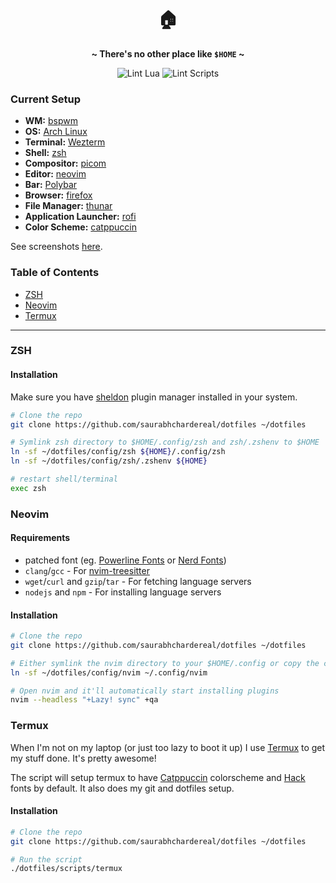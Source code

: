 <h1 align="center">🏠</h1>
<p align='center'><b>~ There's no other place like <code>$HOME</code> ~</b></p>

<div align="center">
    <img alt="Lint Lua" src="https://img.shields.io/github/actions/workflow/status/saurabhchardereal/dotfiles/.github/workflows/lint_lua.yml">
    <img alt="Lint Scripts" src="https://img.shields.io/github/actions/workflow/status/saurabhchardereal/dotfiles/.github/workflows/lint_shell.yml">
</div>

### Current Setup

- **WM:** [bspwm](https://github.com/baskerville/bspwm)
- **OS:** [Arch Linux](https://archlinux.org)
- **Terminal:** [Wezterm](https://github.com/wez/wezterm)
- **Shell:** [zsh](https://wiki.archlinux.org/index.php/Zsh)
- **Compositor:** [picom](https://github.com/ibhagwan/picom)
- **Editor:** [neovim](https://github.com/neovim/neovim)
- **Bar:** [Polybar](https://github.com/polybar/polybar)
- **Browser:** [firefox](https://www.mozilla.org/en-US/firefox)
- **File Manager:** [thunar](https://github.com/xfce-mirror/thunar)
- **Application Launcher:** [rofi](https://github.com/davatorium/rofi)
- **Color Scheme:** [catppuccin](https://github.com/catppuccin)

See screenshots [here](https://imgur.com/a/uiUZcQc).

### Table of Contents

- [ZSH](#ZSH)
- [Neovim](#Neovim)
- [Termux](#Termux)

---

### ZSH

#### Installation

Make sure you have [sheldon](https://github.com/rossmacarthur/sheldon) plugin manager installed in your system.

```bash
# Clone the repo
git clone https://github.com/saurabhchardereal/dotfiles ~/dotfiles

# Symlink zsh directory to $HOME/.config/zsh and zsh/.zshenv to $HOME
ln -sf ~/dotfiles/config/zsh ${HOME}/.config/zsh
ln -sf ~/dotfiles/config/zsh/.zshenv ${HOME}

# restart shell/terminal
exec zsh
```

### Neovim

#### Requirements

- patched font (eg. [Powerline Fonts](https://github.com/powerline/fonts) or [Nerd Fonts](https://github.com/ryanoasis/nerd-fonts/tree/master/patched-fonts))
- `clang`/`gcc` - For [nvim-treesitter](https://github.com/nvim-treesitter/nvim-treesitter)
- `wget`/`curl` and `gzip`/`tar` - For fetching language servers
- `nodejs` and `npm` - For installing language servers

#### Installation

```bash
# Clone the repo
git clone https://github.com/saurabhchardereal/dotfiles ~/dotfiles

# Either symlink the nvim directory to your $HOME/.config or copy the contents
ln -sf ~/dotfiles/config/nvim ~/.config/nvim

# Open nvim and it'll automatically start installing plugins
nvim --headless "+Lazy! sync" +qa
```

### Termux

When I'm not on my laptop (or just too lazy to boot it up) I use [Termux](https://github.com/termux) to get my stuff done. It's pretty awesome!

The script will setup termux to have [Catppuccin](https://github.com/catppuccin) colorscheme and [Hack](https://github.com/source-foundry/Hack) fonts by default. It also does my git and dotfiles setup.

#### Installation

```bash
# Clone the repo
git clone https://github.com/saurabhchardereal/dotfiles ~/dotfiles

# Run the script
./dotfiles/scripts/termux
```
